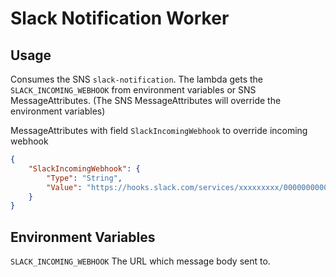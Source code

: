 # Slack Notification Worker

## Usage

Consumes the SNS `slack-notification`. The lambda gets the `SLACK_INCOMING_WEBHOOK` from environment variables or SNS MessageAttributes.
(The SNS MessageAttributes will override the environment variables)

MessageAttributes with field `SlackIncomingWebhook` to override incoming webhook

```json
{
    "SlackIncomingWebhook": {
        "Type": "String",
        "Value": "https://hooks.slack.com/services/xxxxxxxxx/0000000000/xxxxxxxxxxxxxxxxxx"
    }
}
```

## Environment Variables

`SLACK_INCOMING_WEBHOOK` The URL which message body sent to.
